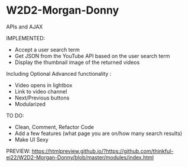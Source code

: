 # W2D2-Morgan-Donny
APIs and AJAX


IMPLEMENTED:
* Accept a user search term
* Get JSON from the YouTube API based on the user search term
* Display the thumbnail image of the returned videos

Including Optional Advanced functionality :

* Video opens in lightbox
* Link to video channel
* Next/Previous buttons
* Modularized

TO DO:
* Clean, Comment, Refactor Code
* Add a few features (what page you are on/how many search results)
* Make UI Sexy


PREVIEW:
https://htmlpreview.github.io/?https://github.com/thinkful-ei22/W2D2-Morgan-Donny/blob/master/modules/index.html
